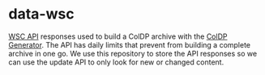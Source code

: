 # data-wsc
[WSC API](https://wsc.nmbe.ch/dataresources) responses used to build a ColDP archive with the [ColDP Generator](https://github.com/CatalogueOfLife/coldp-generator).
The API has daily limits that prevent from building a complete archive in one go. We use this repository to store the API responses so we can
use the update API to only look for new or changed content.


